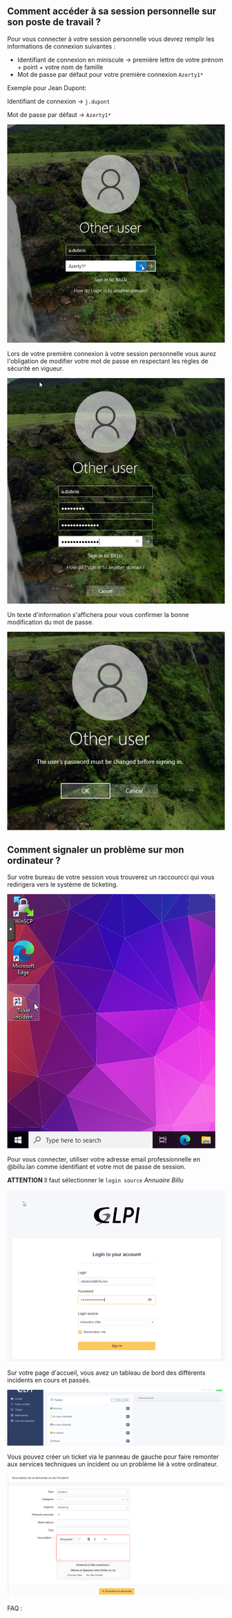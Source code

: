 

## Comment accéder à sa session personnelle sur son poste de travail ? 

Pour vous connecter à votre session personnelle vous devrez remplir les informations de connexion suivantes : 
- Identifiant de connexion en miniscule → première lettre de votre prénom + point + votre nom de famille 
- Mot de passe par défaut pour votre première connexion `Azerty1*`

Exemple pour Jean Dupont:

Identifiant de connexion → `j.dupont`

Mot de passe par défaut → `Azerty1*`

![](../Ressources/S03/premier_login.png)

 
Lors de votre première connexion à votre session personnelle vous aurez l'obligation de modifier votre mot de passe en respectant les règles de sécurité en vigueur.

![](../Ressources/S03/login_new_mdp.png)

Un texte d'information s'affichera pour vous confirmer la bonne modification du mot de passe. 

![](../Ressources/S03/login_change.png)


## Comment signaler un problème sur mon ordinateur ? 

Sur votre bureau de votre session vous trouverez un raccourcci qui vous redirigera vers le système de ticketing. 

![](../Ressources/S03/ticket_1.png)

Pour vous connecter, utiliser votre adresse email professionnelle en @billu.lan comme identifiant et votre mot de passe de session. 

**ATTENTION** Il faut sélectionner le `login source` *Annuaire Billu*

![](../Ressources/S03/ticket_2.png)


Sur votre page d'accueil, vous avez un tableau de bord des différents incidents en cours et passés.

![](../Ressources/S03/glpi_ticket_1.png)

Vous pouvez créer un ticket via le panneau de gauche pour faire remonter aux services techniques un incident ou un problème lié à votre ordinateur.

![](../Ressources/S03/glpi_ticket_2.png)


FAQ : 




